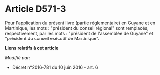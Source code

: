 # Article D571-3

Pour l'application du présent livre (partie réglementaire) en Guyane et en Martinique, les mots : "président du conseil
régional" sont remplacés, respectivement, par les mots : "président de l'assemblée de Guyane" et "président du conseil
exécutif de Martinique".

**Liens relatifs à cet article**

_Modifié par_:

  - Décret n°2016-781 du 10 juin 2016 - art. 6
